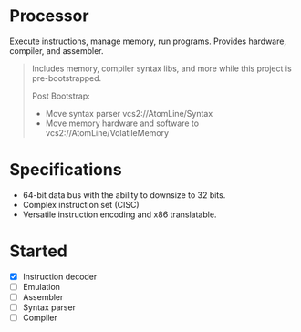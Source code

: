 # Processor
Execute instructions, manage memory, run programs. Provides hardware, compiler, and assembler.

> Includes memory, compiler syntax libs, and more while this project is pre-bootstrapped. 
> 
> Post Bootstrap:
> - Move syntax parser vcs2://AtomLine/Syntax
> - Move memory hardware and software to vcs2://AtomLine/VolatileMemory

# Specifications
- 64-bit data bus with the ability to downsize to 32 bits. 
- Complex instruction set (CISC)
- Versatile instruction encoding and x86 translatable.

# Started
- [x] Instruction decoder
- [ ] Emulation 
- [ ] Assembler 
- [ ] Syntax parser 
- [ ] Compiler